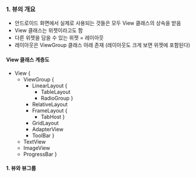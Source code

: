 ### 1. 뷰의 개요
- 안드로이드 화면에서 실제로 사용되는 것들은 모두 View 클래스의 상속을 받음
- View 클래스는 위젯이라고도 함
- 다른 위젯을 담을 수 있는 위젯 = 레이아웃
- 레이아웃은 ViewGroup 클래스 아래 존재 (레이아웃도 크게 보면 위젯에 포함된다)

#### View 클래스 계층도
- View {
    - ViewGroup {
        - LinearLayout {
            * TableLayout
            * RadioGroup
        }
        - RelativeLayout
        - FrameLayout {
            * TabHost
        }
        - GridLayout
        - AdapterView
        - ToolBar
    }
    - TextView
    - ImageView
    - ProgressBar
}


#### 1. 뷰와 뷰그룹
